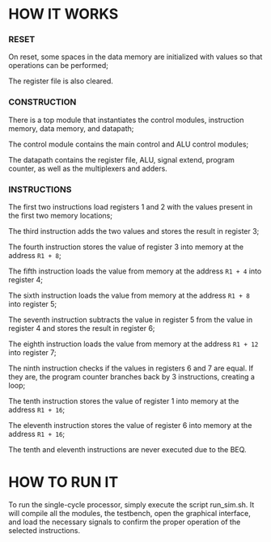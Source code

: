 # HOW IT WORKS #

### RESET ###
On reset, some spaces in the data memory are initialized with values so that operations can be performed;

The register file is also cleared.

### CONSTRUCTION ###
There is a top module that instantiates the control modules, instruction memory, data memory, and datapath;

The control module contains the main control and ALU control modules;

The datapath contains the register file, ALU, signal extend, program counter, as well as the multiplexers and adders.

### INSTRUCTIONS ###
The first two instructions load registers 1 and 2 with the values present in the first two memory locations;

The third instruction adds the two values and stores the result in register 3;

The fourth instruction stores the value of register 3 into memory at the address `R1 + 8`;

The fifth instruction loads the value from memory at the address `R1 + 4` into register 4;

The sixth instruction loads the value from memory at the address `R1 + 8` into register 5;

The seventh instruction subtracts the value in register 5 from the value in register 4 and stores the result in register 6;

The eighth instruction loads the value from memory at the address `R1 + 12` into register 7;

The ninth instruction checks if the values in registers 6 and 7 are equal. If they are, the program counter branches back by 3 instructions, creating a loop;

The tenth instruction stores the value of register 1 into memory at the address `R1 + 16`;

The eleventh instruction stores the value of register 6 into memory at the address `R1 + 16`;

The tenth and eleventh instructions are never executed due to the BEQ.

# HOW TO RUN IT #

To run the single-cycle processor, simply execute the script run_sim.sh. It will compile all the modules, the testbench, open the graphical interface, and load the necessary signals to confirm the proper operation of the selected instructions.

